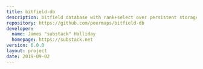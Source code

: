 ```yaml
---
title: bitfield-db
description: bitfield database with rank+select over persistent storage
repository: https://github.com/peermaps/bitfield-db
developer:
  name: James "substack" Halliday
  homepage: https://substack.net
version: 6.0.0
layout: project
date: 2019-09-02
---
```

